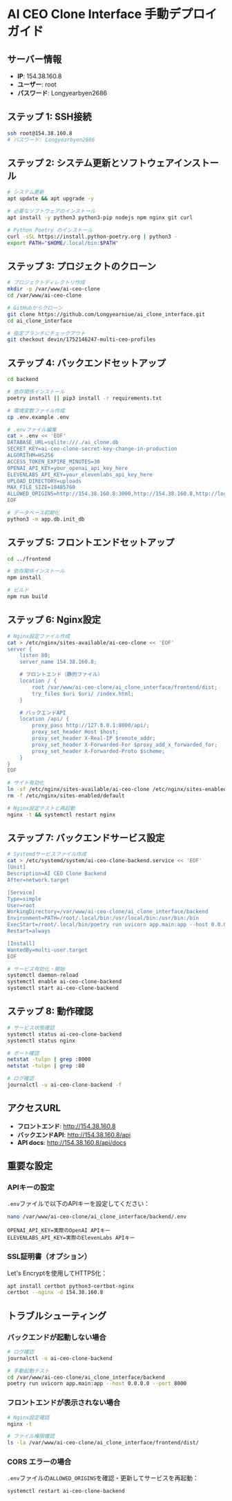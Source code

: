 # AI CEO Clone Interface 手動デプロイガイド

## サーバー情報
- **IP**: 154.38.160.8
- **ユーザー**: root
- **パスワード**: Longyearbyen2686

## ステップ 1: SSH接続
```bash
ssh root@154.38.160.8
# パスワード: Longyearbyen2686
```

## ステップ 2: システム更新とソフトウェアインストール
```bash
# システム更新
apt update && apt upgrade -y

# 必要なソフトウェアのインストール
apt install -y python3 python3-pip nodejs npm nginx git curl

# Python Poetry のインストール
curl -sSL https://install.python-poetry.org | python3 -
export PATH="$HOME/.local/bin:$PATH"
```

## ステップ 3: プロジェクトのクローン
```bash
# プロジェクトディレクトリ作成
mkdir -p /var/www/ai-ceo-clone
cd /var/www/ai-ceo-clone

# GitHubからクローン
git clone https://github.com/Longyearniue/ai_clone_interface.git
cd ai_clone_interface

# 指定ブランチにチェックアウト
git checkout devin/1752146247-multi-ceo-profiles
```

## ステップ 4: バックエンドセットアップ
```bash
cd backend

# 依存関係インストール
poetry install || pip3 install -r requirements.txt

# 環境変数ファイル作成
cp .env.example .env

# .envファイル編集
cat > .env << 'EOF'
DATABASE_URL=sqlite:///./ai_clone.db
SECRET_KEY=ai-ceo-clone-secret-key-change-in-production
ALGORITHM=HS256
ACCESS_TOKEN_EXPIRE_MINUTES=30
OPENAI_API_KEY=your_openai_api_key_here
ELEVENLABS_API_KEY=your_elevenlabs_api_key_here
UPLOAD_DIRECTORY=uploads
MAX_FILE_SIZE=10485760
ALLOWED_ORIGINS=http://154.38.160.8:3000,http://154.38.160.8,http://localhost:3000
EOF

# データベース初期化
python3 -m app.db.init_db
```

## ステップ 5: フロントエンドセットアップ
```bash
cd ../frontend

# 依存関係インストール
npm install

# ビルド
npm run build
```

## ステップ 6: Nginx設定
```bash
# Nginx設定ファイル作成
cat > /etc/nginx/sites-available/ai-ceo-clone << 'EOF'
server {
    listen 80;
    server_name 154.38.160.8;

    # フロントエンド（静的ファイル）
    location / {
        root /var/www/ai-ceo-clone/ai_clone_interface/frontend/dist;
        try_files $uri $uri/ /index.html;
    }

    # バックエンドAPI
    location /api/ {
        proxy_pass http://127.0.0.1:8000/api/;
        proxy_set_header Host $host;
        proxy_set_header X-Real-IP $remote_addr;
        proxy_set_header X-Forwarded-For $proxy_add_x_forwarded_for;
        proxy_set_header X-Forwarded-Proto $scheme;
    }
}
EOF

# サイト有効化
ln -sf /etc/nginx/sites-available/ai-ceo-clone /etc/nginx/sites-enabled/
rm -f /etc/nginx/sites-enabled/default

# Nginx設定テストと再起動
nginx -t && systemctl restart nginx
```

## ステップ 7: バックエンドサービス設定
```bash
# Systemdサービスファイル作成
cat > /etc/systemd/system/ai-ceo-clone-backend.service << 'EOF'
[Unit]
Description=AI CEO Clone Backend
After=network.target

[Service]
Type=simple
User=root
WorkingDirectory=/var/www/ai-ceo-clone/ai_clone_interface/backend
Environment=PATH=/root/.local/bin:/usr/local/bin:/usr/bin:/bin
ExecStart=/root/.local/bin/poetry run uvicorn app.main:app --host 0.0.0.0 --port 8000
Restart=always

[Install]
WantedBy=multi-user.target
EOF

# サービス有効化・開始
systemctl daemon-reload
systemctl enable ai-ceo-clone-backend
systemctl start ai-ceo-clone-backend
```

## ステップ 8: 動作確認
```bash
# サービス状態確認
systemctl status ai-ceo-clone-backend
systemctl status nginx

# ポート確認
netstat -tulpn | grep :8000
netstat -tulpn | grep :80

# ログ確認
journalctl -u ai-ceo-clone-backend -f
```

## アクセスURL
- **フロントエンド**: http://154.38.160.8
- **バックエンドAPI**: http://154.38.160.8/api
- **API docs**: http://154.38.160.8/api/docs

## 重要な設定

### APIキーの設定
`.env`ファイルで以下のAPIキーを設定してください：
```bash
nano /var/www/ai-ceo-clone/ai_clone_interface/backend/.env
```

```
OPENAI_API_KEY=実際のOpenAI APIキー
ELEVENLABS_API_KEY=実際のElevenLabs APIキー
```

### SSL証明書（オプション）
Let's Encryptを使用してHTTPS化：
```bash
apt install certbot python3-certbot-nginx
certbot --nginx -d 154.38.160.8
```

## トラブルシューティング

### バックエンドが起動しない場合
```bash
# ログ確認
journalctl -u ai-ceo-clone-backend

# 手動起動テスト
cd /var/www/ai-ceo-clone/ai_clone_interface/backend
poetry run uvicorn app.main:app --host 0.0.0.0 --port 8000
```

### フロントエンドが表示されない場合
```bash
# Nginx設定確認
nginx -t

# ファイル権限確認
ls -la /var/www/ai-ceo-clone/ai_clone_interface/frontend/dist/
```

### CORS エラーの場合
`.env`ファイルの`ALLOWED_ORIGINS`を確認・更新してサービスを再起動：
```bash
systemctl restart ai-ceo-clone-backend
```